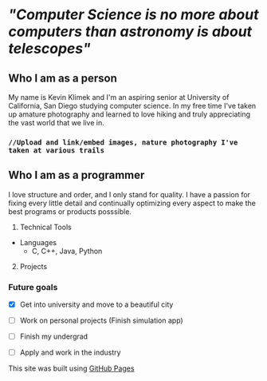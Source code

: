 # *"Computer Science is no more about computers than astronomy is about telescopes"*

## Who I am as a person
My name is Kevin Klimek and I'm an aspiring senior at University of California, San Diego studying computer science. In my free time I've taken up  amature photography and learned to love hiking and truly appreciating the vast world that we live in.


### `//Upload and link/embed images, nature photography I've taken at various trails`

## Who I am as a programmer
I love structure and order, and I only stand for quality. I have a passion for fixing every little detail and continually optimizing every aspect to make the best programs or products posssible.
1. Technical Tools
  - Languages
    - C, C++, Java, Python
2. Projects

### Future goals
- [x] Get into university and move to a beautiful city
- [ ] Work on personal projects (Finish simulation app)
- [ ] Finish my undergrad
- [ ] Apply and work in the industry


This site was built using [GitHub Pages](https://pages.github.com/)
